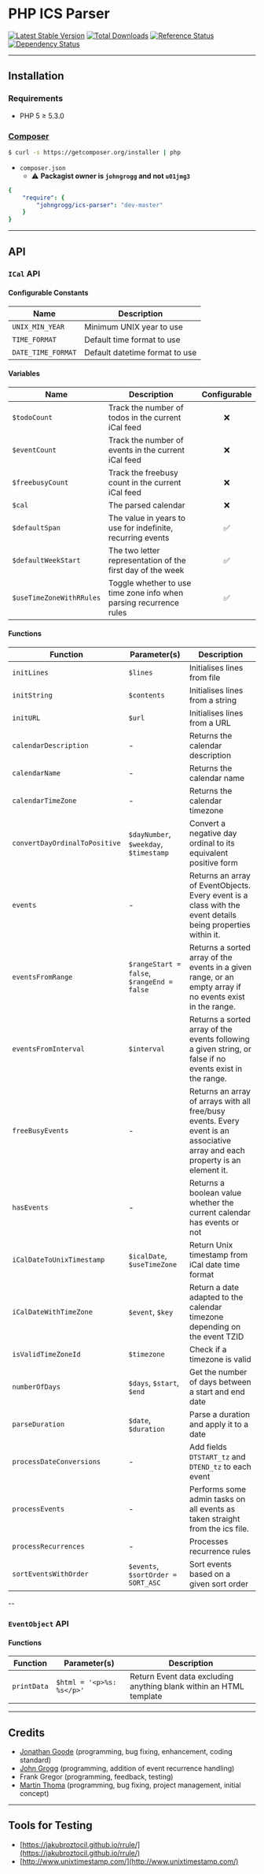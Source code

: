 # PHP ICS Parser

[![Latest Stable Version](https://poser.pugx.org/johngrogg/ics-parser/v/stable.png "Latest Stable Version")](https://packagist.org/packages/johngrogg/ics-parser)
[![Total Downloads](https://poser.pugx.org/johngrogg/ics-parser/downloads.png "Total Downloads")](https://packagist.org/packages/johngrogg/ics-parser)
[![Reference Status](https://www.versioneye.com/php/johngrogg:ics-parser/reference_badge.svg?style=flat "Reference Status")](https://www.versioneye.com/php/johngrogg:ics-parser/references)
[![Dependency Status](https://www.versioneye.com/php/johngrogg:ics-parser/badge.svg "Dependency Status")](https://www.versioneye.com/php/johngrogg:ics-parser)

---

## Installation

### Requirements
  - PHP 5 ≥ 5.3.0

### [Composer](http://getcomposer.org)

```bash
$ curl -s https://getcomposer.org/installer | php
```

- `composer.json`
  - :warning: **Packagist owner is `johngrogg` and not `u01jmg3`**

```yaml
{
    "require": {
        "johngrogg/ics-parser": "dev-master"
    }
}
```

---

## API

### `ICal` API

#### Configurable Constants

| Name               | Description                    |
|--------------------|--------------------------------|
| `UNIX_MIN_YEAR`    | Minimum UNIX year to use       |
| `TIME_FORMAT`      | Default time format to use     |
| `DATE_TIME_FORMAT` | Default datetime format to use |

#### Variables

| Name                     | Description                                                        | Configurable       |
|--------------------------|--------------------------------------------------------------------|:------------------:|
| `$todoCount`             | Track the number of todos in the current iCal feed                 |         :x:        |
| `$eventCount`            | Track the number of events in the current iCal feed                |         :x:        |
| `$freebusyCount`         | Track the freebusy count in the current iCal feed                  |         :x:        |
| `$cal`                   | The parsed calendar                                                |         :x:        |
| `$defaultSpan`           | The value in years to use for indefinite, recurring events         | :white_check_mark: |
| `$defaultWeekStart`      | The two letter representation of the first day of the week         | :white_check_mark: |
| `$useTimeZoneWithRRules` | Toggle whether to use time zone info when parsing recurrence rules | :white_check_mark: |

#### Functions

| Function                      | Parameter(s)                               | Description                                                                                                                   |
|-------------------------------|--------------------------------------------|-------------------------------------------------------------------------------------------------------------------------------|
| `initLines`                   | `$lines`                                   | Initialises lines from file                                                                                                   |
| `initString`                  | `$contents`                                | Initialises lines from a string                                                                                               |
| `initURL`                     | `$url`                                     | Initialises lines from a URL                                                                                                  |
| `calendarDescription`         | -                                          | Returns the calendar description                                                                                              |
| `calendarName`                | -                                          | Returns the calendar name                                                                                                     |
| `calendarTimeZone`            | -                                          | Returns the calendar timezone                                                                                                 |
| `convertDayOrdinalToPositive` | `$dayNumber`, `$weekday`, `$timestamp`     | Convert a negative day ordinal to its equivalent positive form                                                                |
| `events`                      | -                                          | Returns an array of EventObjects. Every event is a class with the event details being properties within it.                   |
| `eventsFromRange`             | `$rangeStart = false`, `$rangeEnd = false` | Returns a sorted array of the events in a given range, or an empty array if no events exist in the range.                     |
| `eventsFromInterval`          | `$interval`                                | Returns a sorted array of the events following a given string, or false if no events exist in the range.                      |
| `freeBusyEvents`              | -                                          | Returns an array of arrays with all free/busy events. Every event is an associative array and each property is an element it. |
| `hasEvents`                   | -                                          | Returns a boolean value whether the current calendar has events or not                                                        |
| `iCalDateToUnixTimestamp`     | `$icalDate`, `$useTimeZone`                | Return Unix timestamp from iCal date time format                                                                              |
| `iCalDateWithTimeZone`        | `$event`, `$key`                           | Return a date adapted to the calendar timezone depending on the event TZID                                                    |
| `isValidTimeZoneId`           | `$timezone`                                | Check if a timezone is valid                                                                                                  |
| `numberOfDays`                | `$days`, `$start`, `$end`                  | Get the number of days between a start and end date                                                                           |
| `parseDuration`               | `$date`, `$duration`                       | Parse a duration and apply it to a date                                                                                       |
| `processDateConversions`      | -                                          | Add fields `DTSTART_tz` and `DTEND_tz` to each event                                                                          |
| `processEvents`               | -                                          | Performs some admin tasks on all events as taken straight from the ics file.                                                  |
| `processRecurrences`          | -                                          | Processes recurrence rules                                                                                                    |
| `sortEventsWithOrder`         | `$events`, `$sortOrder = SORT_ASC`         | Sort events based on a given sort order                                                                                       |

--

### `EventObject` API

#### Functions

| Function    | Parameter(s)              | Description                                                        |
|-------------|---------------------------|--------------------------------------------------------------------|
| `printData` | `$html = '<p>%s: %s</p>'` | Return Event data excluding anything blank within an HTML template |

---

## Credits
  - [Jonathan Goode](https://github.com/u01jmg3) (programming, bug fixing, enhancement, coding standard)
  - [John Grogg](john.grogg@gmail.com) (programming, addition of event recurrence handling)
  - Frank Gregor (programming, feedback, testing)
  - [Martin Thoma](info@martin-thoma.de) (programming, bug fixing, project management, initial concept)

---

## Tools for Testing

- [https://jakubroztocil.github.io/rrule/](https://jakubroztocil.github.io/rrule/)
- [http://www.unixtimestamp.com/](http://www.unixtimestamp.com/)